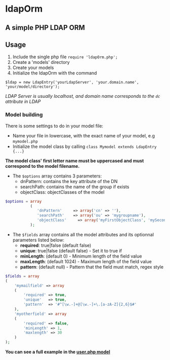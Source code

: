 ldapOrm
=======

A simple PHP LDAP ORM
---------------------

## Usage


1. Include the single php file `require 'ldapOrm.php';`
2. Create a 'models' directory
3. Create your models
4. Initialize the ldapOrm with the command

```
$ldap = new LdapEntry('yourLdapServer', 'your.domain.name', 'your/model/directory');
```

*LDAP Server is usually localhost, and domain name corresponds to the `dc` attribute in LDAP*

### Model building

There is some settings to do in your model file:

* Name your file in lowercase, with the exact name of your model, e.g `mymodel.php`
* Initialize the model class by calling `class Mymodel extends LdapEntry {...}`

**The model class' first letter name must be uppercased and must correspond to the model filename.**

* The `$options` array contains 3 parameters:
  - dnPattern: contains the key attribute of the DN
  - searchPath: contains the name of the group if exists
  - objectClass: objectClasses of the model

```PHP
$options = array
           (
              'dnPattern'     => array('cn' => ''),
              'searchPath' 	  => array('ou' => 'mygroupname'),
              'objectClass' 	=> array('myFirstObjectClass', 'mySecondObjectClass')
           );
```

* The `$fields` array contains all the model attributes and its optionnal parameters listed below:
  - **required**:   true|false (default false)
  - **unique**:     true|false (default false) - Set it to true if 
  - **minLength**:  (default 0) - Minimum length of the field value
  - **maxLength**:  (default 1024) - Maximum length of the field value
  - **pattern**:    (default null) - Pattern that the field must match, regex style

```PHP
$fields = array
(
    'mymailfield' => array
    (       
        'required' => true,
        'unique'   => true,
        'pattern'  => '#^[\w.-]+@[\w.-]+\.[a-zA-Z]{2,6}$#'
    ),
    'myotherfield' => array
    (
        'required' => false,
        'minLength' => 1,
        'maxlength' => 30
    )
);
```

**You can see a full example in the [user.php model](https://github.com/Kloadut/ldapOrm/blob/master/examples/models/user.php)**
